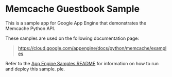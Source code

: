 # Memcache Guestbook Sample

This is a sample app for Google App Engine that demonstrates the Memcache Python API.

<!-- auto-doc-link -->
These samples are used on the following documentation page:

> https://cloud.google.com/appengine/docs/python/memcache/examples

<!-- end-auto-doc-link -->

Refer to the [App Engine Samples README](../../README.md) for information on how to run and deploy this sample.
ple.
